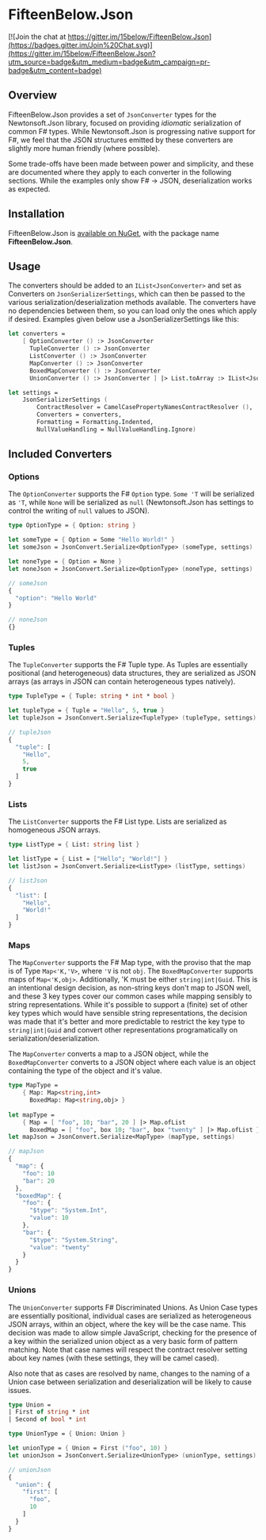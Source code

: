 # FifteenBelow.Json

[![Join the chat at https://gitter.im/15below/FifteenBelow.Json](https://badges.gitter.im/Join%20Chat.svg)](https://gitter.im/15below/FifteenBelow.Json?utm_source=badge&utm_medium=badge&utm_campaign=pr-badge&utm_content=badge)

## Overview

FifteenBelow.Json provides a set of `JsonConverter` types for the Newtonsoft.Json library, focused on providing _idiomatic_ serialization of common F# types. While Newtonsoft.Json is progressing native support for F#, we feel that the JSON structures emitted by these converters are slightly more human friendly (where possible).

Some trade-offs have been made between power and simplicity, and these are documented where they apply to each converter in the following sections. While the examples only show F# -> JSON, deserialization works as expected.

## Installation

FifteenBelow.Json is [available on NuGet](http://www.nuget.org/packages/FifteenBelow.Json), with the package name __FifteenBelow.Json__. 

## Usage

The converters should be added to an `IList<JsonConverter>` and set as Converters on `JsonSerializerSettings`, which can then be passed to the various serialization/deserialization methods available. The converters have no dependencies between them, so you can load only the ones which apply if desired. Examples given below use a JsonSerializerSettings like this:

```fsharp
let converters =
    [ OptionConverter () :> JsonConverter
      TupleConverter () :> JsonConverter
      ListConverter () :> JsonConverter
      MapConverter () :> JsonConverter
      BoxedMapConverter () :> JsonConverter
      UnionConverter () :> JsonConverter ] |> List.toArray :> IList<JsonConverter>

let settings =
    JsonSerializerSettings (
        ContractResolver = CamelCasePropertyNamesContractResolver (), 
        Converters = converters,
        Formatting = Formatting.Indented,
        NullValueHandling = NullValueHandling.Ignore)
```

## Included Converters

### Options

The `OptionConverter` supports the F# `Option` type. `Some 'T` will be serialized as `'T`, while `None` will be serialized as `null` (Newtonsoft.Json has settings to control the writing of `null` values to JSON).

```fsharp
type OptionType = { Option: string }

let someType = { Option = Some "Hello World!" }
let someJson = JsonConvert.Serialize<OptionType> (someType, settings)

let noneType = { Option = None }
let noneJson = JsonConvert.Serialize<OptionType> (noneType, settings)
```

```js
// someJson
{
  "option": "Hello World"
}

// noneJson
{}
```

### Tuples

The `TupleConverter` supports the F# Tuple type. As Tuples are essentially positional (and heterogeneous) data structures, they are serialized as JSON arrays (as arrays in JSON can contain heterogeneous types natively).

```fsharp
type TupleType = { Tuple: string * int * bool }

let tupleType = { Tuple = "Hello", 5, true }
let tupleJson = JsonConvert.Serialize<TupleType> (tupleType, settings)
```

```js
// tupleJson
{
  "tuple": [
    "Hello",
    5,
    true
  ]
}
```

### Lists

The `ListConverter` supports the F# List type. Lists are serialized as homogeneous JSON arrays.

```fsharp
type ListType = { List: string list }

let listType = { List = ["Hello"; "World!"] }
let listJson = JsonConvert.Serialize<ListType> (listType, settings)
```

```js
// listJson
{
  "list": [
    "Hello",
	"World!"
  ]
}
```

### Maps

The `MapConverter` supports the F# Map type, with the proviso that the map is of Type `Map<'K,'V>`, where `'V` is not `obj`. The `BoxedMapConverter` supports maps of `Map<'K,obj>`. Additionally, 'K must be either `string|int|Guid`. This is an intentional design decision, as non-string keys don't map to JSON well, and these 3 key types cover our common cases while mapping sensibly to string representations. While it's possible to support a (finite) set of other key types which would have sensible string representations, the decision was made that it's better and more predictable to restrict the key type to `string|int|Guid` and convert other representations programatically on serialization/deserialization.

The `MapConverter` converts a map to a JSON object, while the `BoxedMapConverter` converts to a JSON object where each value is an object containing the type of the object and it's value.

```fsharp
type MapType =
	{ Map: Map<string,int>
	  BoxedMap: Map<string,obj> }
	  
let mapType =
	{ Map = [ "foo", 10; "bar", 20 ] |> Map.ofList
	  BoxedMap = [ "foo", box 10; "bar", box "twenty" ] |> Map.ofList }
let mapJson = JsonConvert.Serialize<MapType> (mapType, settings)
```

```js
// mapJson
{
  "map": {
    "foo": 10
	"bar": 20
  },
  "boxedMap": {
    "foo": {
      "$type": "System.Int",
      "value": 10
    },
    "bar": {
      "$type": "System.String",
      "value": "twenty"
    }
  }
}
```

### Unions

The `UnionConverter` supports F# Discriminated Unions. As Union Case types are essentially positional, individual cases are serialized as heterogeneous JSON arrays, within an object, where the key will be the case name. This decision was made to allow simple JavaScript, checking for the presence of a key within the serialized union object as a very basic form of pattern matching. Note that case names will respect the contract resolver setting about key names (with these settings, they will be camel cased).

Also note that as cases are resolved by name, changes to the naming of a Union case between serialization and deserialization will be likely to cause issues.

```fsharp
type Union =
| First of string * int
| Second of bool * int

type UnionType = { Union: Union }

let unionType = { Union = First ("foo", 10) }
let unionJson = JsonConvert.Serialize<UnionType> (unionType, settings)
```

```js
// unionJson
{
  "union": {
    "first": [
      "foo",
	  10
	]
  }
}
```
